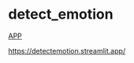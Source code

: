 # detect_emotion
[APP](https://github.com/luishernand/detect_emotion/blob/main/streamlit%20capture.JPG)

https://detectemotion.streamlit.app/

